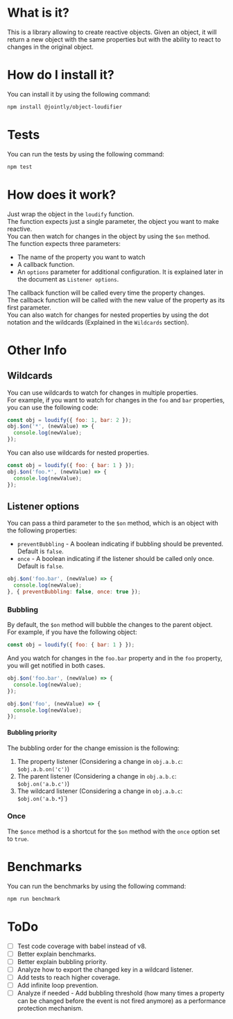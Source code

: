 # What is it?

This is a library allowing to create reactive objects.
Given an object, it will return a new object with the same properties but with the ability to react to changes in the original object.

# How do I install it?

You can install it by using the following command:

```bash
npm install @jointly/object-loudifier
```

# Tests

You can run the tests by using the following command:

```bash
npm test
```

# How does it work?

Just wrap the object in the `loudify` function.  
The function expects just a single parameter, the object you want to make reactive.  
You can then watch for changes in the object by using the `$on` method.  
The function expects three parameters:
- The name of the property you want to watch
- A callback function.  
- An `options` parameter for additional configuration. It is explained later in the document as `Listener options`.  

The callback function will be called every time the property changes.  
The callback function will be called with the new value of the property as its first parameter.  
You can also watch for changes for nested properties by using the dot notation and the wildcards (Explained in the `Wildcards` section).

# Other Info

## Wildcards

You can use wildcards to watch for changes in multiple properties.  
For example, if you want to watch for changes in the `foo` and `bar` properties, you can use the following code:

```js
const obj = loudify({ foo: 1, bar: 2 });
obj.$on('*', (newValue) => {
  console.log(newValue);
});
```

You can also use wildcards for nested properties.

```js
const obj = loudify({ foo: { bar: 1 } });
obj.$on('foo.*', (newValue) => {
  console.log(newValue);
});
```

## Listener options

You can pass a third parameter to the `$on` method, which is an object with the following properties:
- `preventBubbling` - A boolean indicating if bubbling should be prevented. Default is `false`.
- `once` - A boolean indicating if the listener should be called only once. Default is `false`.

```js
obj.$on('foo.bar', (newValue) => {
  console.log(newValue);
}, { preventBubbling: false, once: true });
```

### Bubbling

By default, the `$on` method will bubble the changes to the parent object.  
For example, if you have the following object:

```js
const obj = loudify({ foo: { bar: 1 } });
```

And you watch for changes in the `foo.bar` property and in the `foo` property, you will get notified in both cases.

```js
obj.$on('foo.bar', (newValue) => {
  console.log(newValue);
});

obj.$on('foo', (newValue) => {
  console.log(newValue);
});
```

#### Bubbling priority

The bubbling order for the change emission is the following:
1. The property listener (Considering a change in `obj.a.b.c`: `$obj.a.b.on('c')`)
2. The parent listener (Considering a change in `obj.a.b.c`: `$obj.on('a.b.c')`)
3. The wildcard listener (Considering a change in `obj.a.b.c`: `$obj.on('a.b.*`)`)

### Once

The `$once` method is a shortcut for the `$on` method with the `once` option set to `true`.

# Benchmarks

You can run the benchmarks by using the following command:

```bash
npm run benchmark
```

# ToDo

- [ ] Test code coverage with babel instead of v8.
- [ ] Better explain benchmarks.  
- [ ] Better explain bubbling priority.
- [ ] Analyze how to export the changed key in a wildcard listener.
- [ ] Add tests to reach higher coverage.
- [ ] Add infinite loop prevention.
- [ ] Analyze if needed - Add bubbling threshold (how many times a property can be changed before the event is not fired anymore) as a performance protection mechanism.